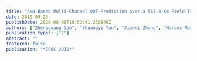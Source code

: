 ```yaml
---
title: "ANN-Based Multi-Channel QOT-Prediction over a 563.4-Km Field-Trial Testbed"
date: 2019-09-23
publishDate: 2020-08-08T18:52:41.230849Z
authors: ["Zhengguang Gao", "Shuangyi Yan", "Jiawei Zhang", "Marcus Mascarenhas", "Reza Nejabati", "Yuefeng Ji", "Dimitra Simeonidou"]
publication_types: ["1"]
abstract: ""
featured: false
publication: "*ECOC 2019*"
---
```


